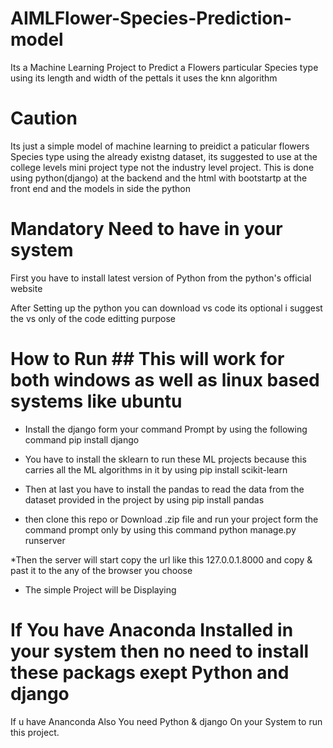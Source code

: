 # AIMLFlower-Species-Prediction-model
Its a Machine Learning Project to Predict a Flowers particular Species type using its length and width of the pettals it uses the knn algorithm

# Caution 
Its just a simple model of machine learning to preidict a paticular flowers Species type using the already existng dataset, its suggested to use at the college levels mini project type not the industry level project.
This is done using python(django) at the backend and the html with bootstartp at the front end and the models in side the python 

# Mandatory Need to have in your system 
First you have to install latest version of Python from the python's official website 

After Setting up the python you can download vs code its optional i suggest the vs only of the code editting purpose 

# How to Run ## This will work for both windows as well as linux based systems like ubuntu
* Install the django form your command Prompt
  by using the following command
  pip install django

* You have to install the sklearn to run these ML projects because this carries all the ML algorithms in it 
    by using
    pip install scikit-learn

* Then at last you have to install the pandas to read the data from the dataset provided in the project by using
      pip install pandas

* then clone this repo or Download .zip file and run your project form the command prompt only by using this command
        python manage.py runserver

*Then the server will start copy the url like this 127.0.0.1.8000 and copy & past it to the any of the browser you choose
* The simple Project will be Displaying

# If You have Anaconda Installed in your system then no need to install these packags exept Python and django
If u have Ananconda Also You need Python & django On your System to run this project. 
